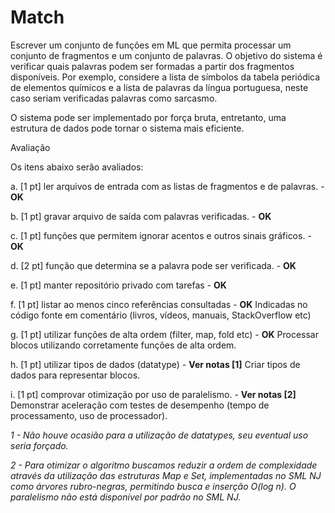 # Match

Escrever um conjunto de funções em ML que permita processar um conjunto de fragmentos e um conjunto de palavras. O objetivo do sistema é verificar quais palavras podem ser formadas a partir dos fragmentos disponíveis. Por exemplo, considere a lista de símbolos da tabela periódica de elementos químicos e a lista de palavras da língua portuguesa, neste caso seriam verificadas palavras como sarcasmo.

O sistema pode ser implementado por força bruta, entretanto, uma estrutura de dados pode tornar o sistema mais eficiente.

Avaliação

Os itens abaixo serão avaliados:

a. [1 pt] ler arquivos de entrada com as listas de fragmentos e de palavras. - **OK**

b. [1 pt] gravar arquivo de saída com palavras verificadas. - **OK**

c. [1 pt] funções que permitem ignorar acentos e outros sinais gráficos. - **OK**

d. [2 pt] função que determina se a palavra pode ser verificada. - **OK**

e. [1 pt] manter repositório privado com tarefas - **OK**

f. [1 pt] listar ao menos cinco referências consultadas - **OK**
Indicadas no código fonte em comentário (livros, vídeos, manuais, StackOverflow etc)

g. [1 pt] utilizar funções de alta ordem (filter, map, fold etc) - **OK**
Processar blocos utilizando corretamente funções de alta ordem.

h. [1 pt] utilizar tipos de dados (datatype) - **Ver notas [1]**
Criar tipos de dados para representar blocos.

i. [1 pt] comprovar otimização por uso de paralelismo. - **Ver notas [2]**
Demonstrar aceleração com testes de desempenho (tempo de processamento, uso de processador).



*1 - Não houve ocasião para a utilização de datatypes, seu eventual uso seria forçado.*

*2 - Para otimizar o algoritmo buscamos reduzir a ordem de complexidade através da utilização das estruturas Map e Set, implementadas no SML NJ como árvores rubro-negras, permitindo busca e inserção O(log n). O paralelismo não está disponível por padrão no SML NJ.*

